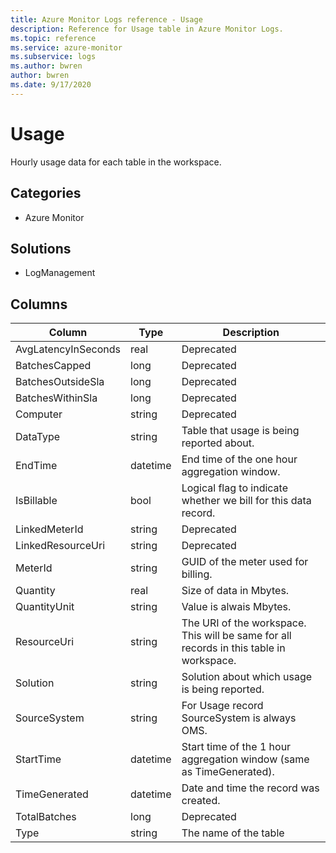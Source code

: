 ```yaml
---
title: Azure Monitor Logs reference - Usage
description: Reference for Usage table in Azure Monitor Logs.
ms.topic: reference
ms.service: azure-monitor
ms.subservice: logs
ms.author: bwren
author: bwren
ms.date: 9/17/2020
---
```


# Usage

 Hourly usage data for each table in the workspace.

## Categories

- Azure Monitor
## Solutions

- LogManagement




## Columns

|Column|Type|Description|
|---|---|---|
|AvgLatencyInSeconds|real|Deprecated|
|BatchesCapped|long|Deprecated|
|BatchesOutsideSla|long|Deprecated|
|BatchesWithinSla|long|Deprecated|
|Computer|string|Deprecated|
|DataType|string|Table that usage is being reported about.|
|EndTime|datetime|End time of the one hour aggregation window.|
|IsBillable|bool|Logical flag to indicate whether we bill for this data record.|
|LinkedMeterId|string|Deprecated|
|LinkedResourceUri|string|Deprecated|
|MeterId|string|GUID of the meter used for billing.|
|Quantity|real|Size of data in Mbytes.|
|QuantityUnit|string|Value is alwais Mbytes.|
|ResourceUri|string|The URI of the workspace. This will be same for all records in this table in workspace.|
|Solution|string|Solution about which usage is being reported.|
|SourceSystem|string|For Usage record SourceSystem is always OMS.|
|StartTime|datetime|Start time of the 1 hour aggregation window (same as TimeGenerated).|
|TimeGenerated|datetime|Date and time the record was created.|
|TotalBatches|long|Deprecated|
|Type|string|The name of the table|
